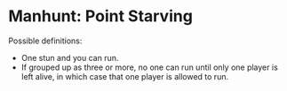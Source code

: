 # Manhunt: Point Starving

Possible definitions:

* One stun and you can run.
* If grouped up as three or more, no one can run until only one player is left alive, in which case that one player is allowed to run.

